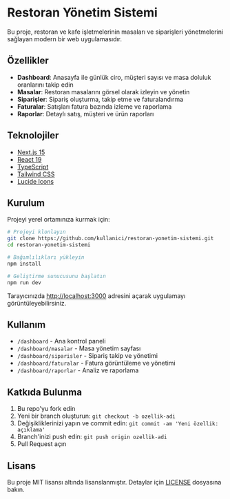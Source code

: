 # Restoran Yönetim Sistemi

Bu proje, restoran ve kafe işletmelerinin masaları ve siparişleri yönetmelerini sağlayan modern bir web uygulamasıdır.

## Özellikler

- **Dashboard**: Anasayfa ile günlük ciro, müşteri sayısı ve masa doluluk oranlarını takip edin
- **Masalar**: Restoran masalarını görsel olarak izleyin ve yönetin
- **Siparişler**: Sipariş oluşturma, takip etme ve faturalandırma
- **Faturalar**: Satışları fatura bazında izleme ve raporlama
- **Raporlar**: Detaylı satış, müşteri ve ürün raporları

## Teknolojiler

- [Next.js 15](https://nextjs.org)
- [React 19](https://react.dev)
- [TypeScript](https://www.typescriptlang.org)
- [Tailwind CSS](https://tailwindcss.com)
- [Lucide Icons](https://lucide.dev)

## Kurulum

Projeyi yerel ortamınıza kurmak için:

```bash
# Projeyi klonlayın
git clone https://github.com/kullanici/restoran-yonetim-sistemi.git
cd restoran-yonetim-sistemi

# Bağımlılıkları yükleyin
npm install

# Geliştirme sunucusunu başlatın
npm run dev
```

Tarayıcınızda [http://localhost:3000](http://localhost:3000) adresini açarak uygulamayı görüntüleyebilirsiniz.

## Kullanım

- `/dashboard` - Ana kontrol paneli
- `/dashboard/masalar` - Masa yönetim sayfası
- `/dashboard/siparisler` - Sipariş takip ve yönetimi
- `/dashboard/faturalar` - Fatura görüntüleme ve yönetimi
- `/dashboard/raporlar` - Analiz ve raporlama

## Katkıda Bulunma

1. Bu repo'yu fork edin
2. Yeni bir branch oluşturun: `git checkout -b ozellik-adi`
3. Değişikliklerinizi yapın ve commit edin: `git commit -am 'Yeni özellik: açıklama'`
4. Branch'inizi push edin: `git push origin ozellik-adi`
5. Pull Request açın

## Lisans

Bu proje MIT lisansı altında lisanslanmıştır. Detaylar için [LICENSE](LICENSE) dosyasına bakın.
